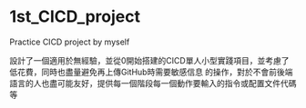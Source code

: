 # 1st_CICD_project
Practice CICD project by myself

設計了一個適用於無經驗，並從0開始搭建的CICD單人小型實踐項目，並考慮了低花費，同時也盡量避免再上傳GitHub時需要敏感信息
的操作，對於不會前後端語言的人也盡可能友好，提供每一個階段每一個動作要輸入的指令或配置文件代碼等


